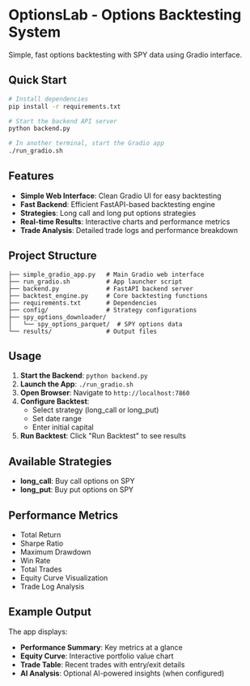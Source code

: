 # OptionsLab - Options Backtesting System

Simple, fast options backtesting with SPY data using Gradio interface.

## Quick Start

```bash
# Install dependencies
pip install -r requirements.txt

# Start the backend API server
python backend.py

# In another terminal, start the Gradio app
./run_gradio.sh
```

## Features

- **Simple Web Interface**: Clean Gradio UI for easy backtesting
- **Fast Backend**: Efficient FastAPI-based backtesting engine
- **Strategies**: Long call and long put options strategies
- **Real-time Results**: Interactive charts and performance metrics
- **Trade Analysis**: Detailed trade logs and performance breakdown

## Project Structure

```
├── simple_gradio_app.py   # Main Gradio web interface
├── run_gradio.sh          # App launcher script
├── backend.py             # FastAPI backend server
├── backtest_engine.py     # Core backtesting functions
├── requirements.txt       # Dependencies
├── config/                # Strategy configurations
├── spy_options_downloader/
│   └── spy_options_parquet/  # SPY options data
└── results/               # Output files
```

## Usage

1. **Start the Backend**: `python backend.py`
2. **Launch the App**: `./run_gradio.sh`
3. **Open Browser**: Navigate to `http://localhost:7860`
4. **Configure Backtest**:
   - Select strategy (long_call or long_put)
   - Set date range
   - Enter initial capital
5. **Run Backtest**: Click "Run Backtest" to see results

## Available Strategies

- **long_call**: Buy call options on SPY
- **long_put**: Buy put options on SPY

## Performance Metrics

- Total Return
- Sharpe Ratio
- Maximum Drawdown
- Win Rate
- Total Trades
- Equity Curve Visualization
- Trade Log Analysis

## Example Output

The app displays:
- **Performance Summary**: Key metrics at a glance
- **Equity Curve**: Interactive portfolio value chart
- **Trade Table**: Recent trades with entry/exit details
- **AI Analysis**: Optional AI-powered insights (when configured)